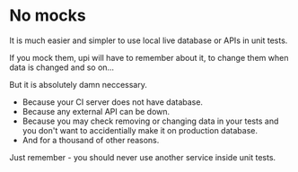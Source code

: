 # No mocks

It is much easier and simpler to use local live database or APIs in unit tests.

If you mock them, upi will have to remember about it, to change them when data is
changed and so on...

But it is absolutely damn neccessary.

* Because your CI server does not have database.
* Because any external API can be down.
* Because you may check removing or changing data in your tests and you
don't want to accidentially make it on production database.
* And for a thousand of other reasons.

Just remember - you should never use another service inside unit tests.
